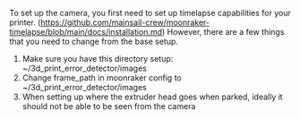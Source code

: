 To set up the camera, you first need to set up timelapse capabilities for your printer. (https://github.com/mainsail-crew/moonraker-timelapse/blob/main/docs/installation.md) However, there are a few things that you need to change from the base setup.

1. Make sure you have this directory setup: ~/3d_print_error_detector/images
2. Change frame_path in moonraker config to ~/3d_print_error_detector/images
3. When setting up where the extruder head goes when parked, ideally it should not be able to be seen from the camera
